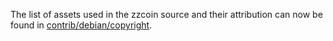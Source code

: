 The list of assets used in the zzcoin source and their attribution can now be found in [contrib/debian/copyright](../contrib/debian/copyright).

